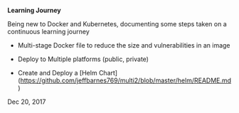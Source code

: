**Learning Journey**

Being new to Docker and Kubernetes, documenting some steps taken on a continuous learning journey

* Multi-stage Docker file to reduce the size and vulnerabilities in an image

* Deploy to Multiple platforms (public, private)

* Create and Deploy a [Helm Chart] (https://github.com/jeffbarnes769/multi2/blob/master/helm/README.md)

Dec 20, 2017


